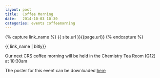 ```yaml
---
layout: post
title:  Coffee Morning
date:   2014-10-03 10:30
categories: events coffeemorning
---
```

{% capture link_name %}
 {{ site.url }}{{page.url}}
{% endcapture %}

<div class="link">
{{ link_name | bitly}}
</div>

Our next CRS coffee morning will be held in the Chemistry Tea Room (G12) at 10:30am

The poster for this event can be downloaded [here]({{site.url}}/files/CRS_poster_coffee_03102014.pdf)
